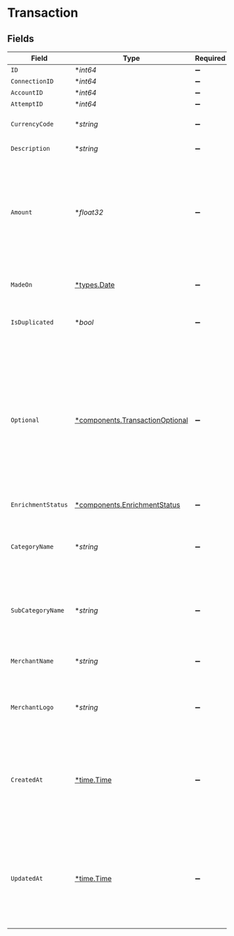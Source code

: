# Transaction


## Fields

| Field                                                                                                                                                                                                                   | Type                                                                                                                                                                                                                    | Required                                                                                                                                                                                                                | Description                                                                                                                                                                                                             | Example                                                                                                                                                                                                                 |
| ----------------------------------------------------------------------------------------------------------------------------------------------------------------------------------------------------------------------- | ----------------------------------------------------------------------------------------------------------------------------------------------------------------------------------------------------------------------- | ----------------------------------------------------------------------------------------------------------------------------------------------------------------------------------------------------------------------- | ----------------------------------------------------------------------------------------------------------------------------------------------------------------------------------------------------------------------- | ----------------------------------------------------------------------------------------------------------------------------------------------------------------------------------------------------------------------- |
| `ID`                                                                                                                                                                                                                    | **int64*                                                                                                                                                                                                                | :heavy_minus_sign:                                                                                                                                                                                                      | N/A                                                                                                                                                                                                                     | 1                                                                                                                                                                                                                       |
| `ConnectionID`                                                                                                                                                                                                          | **int64*                                                                                                                                                                                                                | :heavy_minus_sign:                                                                                                                                                                                                      | N/A                                                                                                                                                                                                                     | 1                                                                                                                                                                                                                       |
| `AccountID`                                                                                                                                                                                                             | **int64*                                                                                                                                                                                                                | :heavy_minus_sign:                                                                                                                                                                                                      | N/A                                                                                                                                                                                                                     | 1                                                                                                                                                                                                                       |
| `AttemptID`                                                                                                                                                                                                             | **int64*                                                                                                                                                                                                                | :heavy_minus_sign:                                                                                                                                                                                                      | N/A                                                                                                                                                                                                                     | 1                                                                                                                                                                                                                       |
| `CurrencyCode`                                                                                                                                                                                                          | **string*                                                                                                                                                                                                               | :heavy_minus_sign:                                                                                                                                                                                                      | Transaction's currency code.                                                                                                                                                                                            |                                                                                                                                                                                                                         |
| `Description`                                                                                                                                                                                                           | **string*                                                                                                                                                                                                               | :heavy_minus_sign:                                                                                                                                                                                                      | Transaction's description.                                                                                                                                                                                              |                                                                                                                                                                                                                         |
| `Amount`                                                                                                                                                                                                                | **float32*                                                                                                                                                                                                              | :heavy_minus_sign:                                                                                                                                                                                                      | Transaction's amount.<br /><br /><strong>Note:</strong> Negative amounts refer to debit transactions, while positive - to credit transactions.                                                                          |                                                                                                                                                                                                                         |
| `MadeOn`                                                                                                                                                                                                                | [*types.Date](../../types/date.md)                                                                                                                                                                                      | :heavy_minus_sign:                                                                                                                                                                                                      | The date when the transaction was made.                                                                                                                                                                                 |                                                                                                                                                                                                                         |
| `IsDuplicated`                                                                                                                                                                                                          | **bool*                                                                                                                                                                                                                 | :heavy_minus_sign:                                                                                                                                                                                                      | Whether the transaction is duplicated or not.                                                                                                                                                                           |                                                                                                                                                                                                                         |
| `Optional`                                                                                                                                                                                                              | [*components.TransactionOptional](../../models/components/transactionoptional.md)                                                                                                                                       | :heavy_minus_sign:                                                                                                                                                                                                      | Optional data associated with the transaction.<br /><br /><strong>Note:</strong> `optional` parameter will always be present, but the array may be empty, or it may contain all or some of the parameters listed below. |                                                                                                                                                                                                                         |
| `EnrichmentStatus`                                                                                                                                                                                                      | [*components.EnrichmentStatus](../../models/components/enrichmentstatus.md)                                                                                                                                             | :heavy_minus_sign:                                                                                                                                                                                                      | N/A                                                                                                                                                                                                                     |                                                                                                                                                                                                                         |
| `CategoryName`                                                                                                                                                                                                          | **string*                                                                                                                                                                                                               | :heavy_minus_sign:                                                                                                                                                                                                      | When available, provides category name based on the data enrichment model                                                                                                                                               |                                                                                                                                                                                                                         |
| `SubCategoryName`                                                                                                                                                                                                       | **string*                                                                                                                                                                                                               | :heavy_minus_sign:                                                                                                                                                                                                      | Sub-category name based on the data enrichment model                                                                                                                                                                    |                                                                                                                                                                                                                         |
| `MerchantName`                                                                                                                                                                                                          | **string*                                                                                                                                                                                                               | :heavy_minus_sign:                                                                                                                                                                                                      | Merchant name based on the data enrichment model                                                                                                                                                                        |                                                                                                                                                                                                                         |
| `MerchantLogo`                                                                                                                                                                                                          | **string*                                                                                                                                                                                                               | :heavy_minus_sign:                                                                                                                                                                                                      | Merchant logo based on the data enrichment model                                                                                                                                                                        |                                                                                                                                                                                                                         |
| `CreatedAt`                                                                                                                                                                                                             | [*time.Time](https://pkg.go.dev/time#Time)                                                                                                                                                                              | :heavy_minus_sign:                                                                                                                                                                                                      | The timestamp when the transaction was fetched for the first time, in RFC 3339 format.<br/><br/>[RFC 3339 format](https://www.rfc-editor.org/rfc/rfc3339)                                                               | 2020-01-26T02:25:34.569+00:00                                                                                                                                                                                           |
| `UpdatedAt`                                                                                                                                                                                                             | [*time.Time](https://pkg.go.dev/time#Time)                                                                                                                                                                              | :heavy_minus_sign:                                                                                                                                                                                                      | The timestamp when the transaction was last updated, in RFC 3339 format.<br/><br/>[RFC 3339 format](https://www.rfc-editor.org/rfc/rfc3339)                                                                             | 2020-01-26T02:25:34.569+00:00                                                                                                                                                                                           |